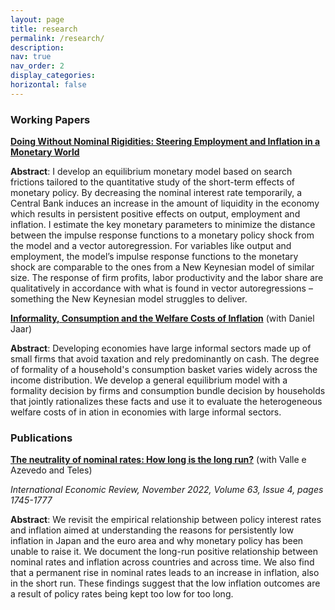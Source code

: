 ```yaml
---
layout: page
title: research
permalink: /research/
description: 
nav: true
nav_order: 2
display_categories: 
horizontal: false
---
```


<h3> Working Papers </h3>

[<b>Doing Without Nominal Rigidities: Steering Employment and Inflation in a Monetary World</b>](/projects/1_project/)

<b>Abstract</b>: I develop an equilibrium monetary model based on search frictions tailored to the quantitative
study of the short-term effects of monetary policy. By decreasing the nominal interest
rate temporarily, a Central Bank induces an increase in the amount of liquidity in the economy
which results in persistent positive effects on output, employment and inflation. I estimate the
key monetary parameters to minimize the distance between the impulse response functions
to a monetary policy shock from the model and a vector autoregression. For variables like
output and employment, the model’s impulse response functions to the monetary shock are
comparable to the ones from a New Keynesian model of similar size. The response of firm
profits, labor productivity and the labor share are qualitatively in accordance with what is
found in vector autoregressions – something the New Keynesian model struggles to deliver.


[<b>Informality, Consumption and the Welfare Costs of Inflation</b>](/projects/2_project/) (with Daniel Jaar)

<b>Abstract</b>: Developing economies have large informal sectors made up of small firms that avoid taxation
and rely predominantly on cash. The degree of formality of a household's consumption basket
varies widely across the income distribution. We develop a general equilibrium model with
a formality decision by firms and consumption bundle decision by households that jointly
rationalizes these facts and use it to evaluate the heterogeneous welfare costs of in
ation in economies with large informal sectors.

<h3> Publications </h3>

[<b>The neutrality of nominal rates: How long is the long run?</b>](/projects/3_project/) (with Valle e Azevedo and Teles)

<i>International Economic Review, November 2022, Volume 63, Issue 4, pages 1745-1777</i>

<b>Abstract</b>: We revisit the empirical relationship between policy interest rates and inflation aimed at understanding the reasons for persistently low inflation in Japan and the euro area and why monetary policy has been unable to raise it. We document the long-run positive relationship between nominal rates and inflation across countries and across time. We also find that a permanent rise in nominal rates leads to an increase in inflation, also in the short run. These findings suggest that the low inflation outcomes are a result of policy rates being kept too low for too long.